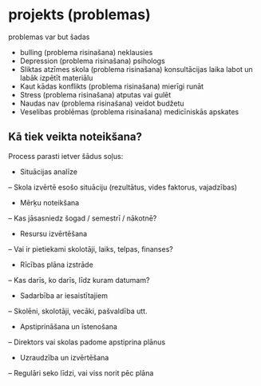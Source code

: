 # projekts (problemas)
problemas var but šadas
- bulling (problema risinašana) neklausies
- Depression (problema risinašana) psihologs
- Sliktas atzīmes skola (problema risinašana) konsultācijas laika labot un labāk izpētīt materiālu
- Kaut kādas konflikts (problema risinašana) mierīgi runāt
- Stress (problema risinašana) atputas vai gulēt
- Naudas nav (problema risinašana) veidot budžetu
- Veselibas problēmas (problema risinašana) medicīniskās apskates



## Kā tiek veikta noteikšana?

Process parasti ietver šādus soļus:

- Situācijas analīze

– Skola izvērtē esošo situāciju (rezultātus, vides faktorus, vajadzības)

- Mērķu noteikšana

– Kas jāsasniedz šogad / semestrī / nākotnē?

- Resursu izvērtēšana

– Vai ir pietiekami skolotāji, laiks, telpas, finanses?

- Rīcības plāna izstrāde

– Kas darīs, ko darīs, līdz kuram datumam?

- Sadarbība ar iesaistītajiem

– Skolēni, skolotāji, vecāki, pašvaldība utt.

 - Apstiprināšana un īstenošana

– Direktors vai skolas padome apstiprina plānus

- Uzraudzība un izvērtēšana

– Regulāri seko līdzi, vai viss norit pēc plāna
